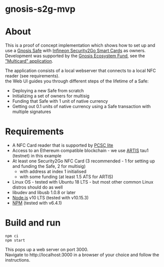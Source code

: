# gnosis-s2g-mvp


# About

This is a proof of concept implementation which shows how to set up and use a [Gnosis Safe](https://github.com/gnosis/safe-contracts) with [Infineon Security2Go Smart Cards](https://github.com/infineon/blockchain) as owners.  
Development was supported by the [Gnosis Ecosystem Fund](https://github.com/gnosis/GECO), see the ["Multicard" application](https://github.com/gnosis/GECO/blob/master/Proposals/Funded%20Projects/MultiCard.md).

The application consists of a local webserver that connects to a local NFC reader (see requirements).  
the Web UI guides you through different steps of the lifetime of a Safe:
-   Deploying a new Safe from scratch
-   Initializing a set of owners for multisig
-   Funding that Safe with 1 unit of native currency
-   Getting out 0.1 units of native currency using a Safe transaction with multiple signatures

# Requirements

- A NFC Card reader that is supported by [PCSC lite](https://pcsclite.apdu.fr/)
- Access to an Ethereum compatible blockchain - we use [ARTIS](https://artis.eco) tau1 (testnet) in this example
- At least one Security2Go NFC Card (3 recommended - 1 for setting up and funding the Safe, 2 for multisig)
    -   with address at index 1 initialised
    -   with some funding (at least 1.5 ATS for ARTIS)
- Linux OS - tested with Ubuntu 18 LTS - but most other common Linux distros should do as well
- libudev and libusb 1.0.8 or later
- [Node.js](https://nodejs.org/en/) v10 LTS (tested with v10.15.3)
- [NPM](https://www.npmjs.com/get-npm) (tested with v6.4.1)

# Build and run


```
npm ci
npm start
```

This pops up a web server on port 3000.  
Navigate to http://localhost:3000 in a browser of your choice and follow the instructions.
